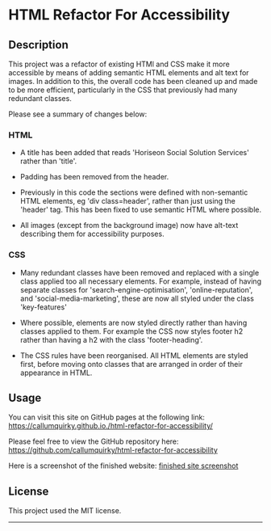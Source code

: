# HTML Refactor For Accessibility

## Description 

This project was a refactor of existing HTMl and CSS make it more accessible by means of adding semantic HTML elements and alt text for images. In addition to this, the overall code has been cleaned up and made to be more efficient, particularly in the CSS that previously had many redundant classes.

Please see a summary of changes below:

### HTML
* A title has been added that reads 'Horiseon Social Solution Services' rather than 'title'.

* Padding has been removed from the header.

* Previously in this code the sections were defined with non-semantic HTML elements, eg 'div class=header', rather than just using the 'header' tag. This has been fixed to use semantic HTML where possible.

* All images (except from the background image) now have alt-text describing them for accessibility purposes.

### CSS
* Many redundant classes have been removed and replaced with a single class applied too all necessary elements. For example, instead of having separate classes for 'search-engine-optimisation', 'online-reputation', and 'social-media-marketing', these are now all styled under the class 'key-features'

* Where possible, elements are now styled directly rather than having classes applied to them. For example the CSS now styles footer h2 rather than having a h2 with the class 'footer-heading'.

* The CSS rules have been reorganised. All HTML elements are styled first, before moving onto classes that are arranged in order of their appearance in HTML.


## Usage 

You can visit this site on GitHub pages at the following link:
https://callumquirky.github.io./html-refactor-for-accessibility/

Please feel free to view the GitHub repository here: 
https://github.com/callumquirky/html-refactor-for-accessibility

Here is a screenshot of the finished website:
[finished site screenshot](assets\finished-screenshot.png)
## License

This project used the MIT license.


---
